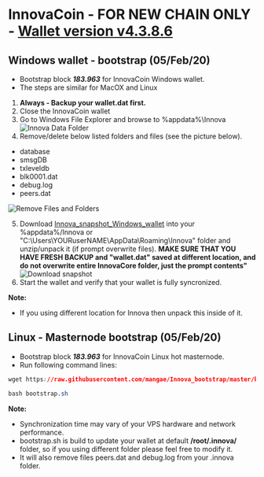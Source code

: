 # InnovaCoin - FOR NEW CHAIN ONLY - [Wallet version v4.3.8.6](https://github.com/innova-foundation/innova/releases)
## Windows wallet - bootstrap (05/Feb/20)
- Bootstrap block ***183.963*** for InnovaCoin Windows wallet.
- The steps are similar for MacOX and Linux
1. **Always - Backup your wallet.dat first.**
2. Close the InnovaCoin wallet
3. Go to Windows File Explorer and browse to %appdata%\Innova
![Innova Data Folder](https://i.imgur.com/KbLozsc.jpg)
4. Remove/delete below listed folders and files (see the picture below).
* database
* smsgDB
* txleveldb
* blk0001.dat
* debug.log
* peers.dat

![Remove Files and Folders](https://i.imgur.com/i6W57n2.jpg)    

5. Download [Innova_snapshot_Windows_wallet](https://www.dropbox.com/s/rzesomb5m9pyvvt/innbootstrap.zip) into your %appdata%/Innova or "C:\Users\YOURuserNAME\AppData\Roaming\Innova" folder and unzip/unpack it (if prompt overwrite files). **MAKE SURE THAT YOU HAVE FRESH BACKUP and "wallet.dat" saved at different location, and do not overwrite entire InnovaCore folder, just the prompt contents"** 
![Download snapshot](https://i.imgur.com/uzQIPDb.jpg)
6. Start the wallet and verify that your wallet is fully syncronized.

**Note:**
- If you using different location for Innova then unpack this inside of it.

## Linux - Masternode bootstrap (05/Feb/20)
- Bootstrap block ***183.963*** for InnovaCoin Linux hot masternode.
- Run following command lines:
```css
wget https://raw.githubusercontent.com/mangae/Innova_bootstrap/master/bootstrap.sh
```
```css
bash bootstrap.sh
```
**Note:**
- Synchronization time may vary of your VPS hardware and network performance.
- bootstrap.sh is build to update your wallet at default **/root/.innova/** folder, so if you using different folder please feel free to modify it.
- It will also remove files peers.dat and debug.log from your .innova folder.
